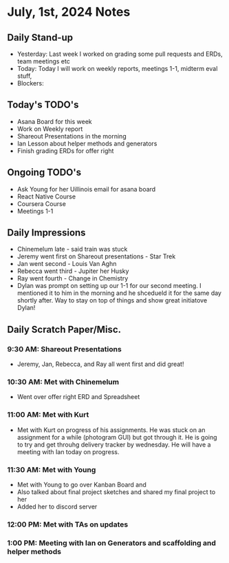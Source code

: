 # July, 1st, 2024 Notes



## Daily Stand-up

* Yesterday: Last week I worked on grading some pull requests and ERDs, team meetings etc
* Today: Today I will work on weekly reports, meetings 1-1, midterm eval stuff, 
* Blockers:

## Today's TODO's
* Asana Board for this week 
* Work on Weekly report
* Shareout Presentations in the morning
* Ian Lesson about helper methods and generators
* Finish grading ERDs for offer right 


## Ongoing TODO's
* Ask Young for her Uillinois email for asana board 
* React Native Course
* Coursera Course
* Meetings 1-1 



## Daily Impressions
* Chinemelum late - said train was stuck
* Jeremy went first on Shareout presentations - Star Trek
* Jan went second - Louis Van Aghn
* Rebecca went third - Jupiter her Husky 
* Ray went fourth - Change in Chemistry 
* Dylan was prompt on setting up our 1-1 for our second meeting. I mentioned it to him in the morning and he shcedueld it for the same day shortly after. Way to stay on top of things and show great initiatove Dylan!






## Daily Scratch Paper/Misc. 
### 9:30 AM: Shareout Presentations 
* Jeremy, Jan, Rebecca, and Ray all went first and did great!

### 10:30 AM: Met with Chinemelum
* Went over offer right ERD and Spreadsheet

### 11:00 AM: Met with Kurt
* Met with Kurt on progress of his assignments. He was stuck on an assignment for a while (photogram GUI) but got through it. He is going to try and get throuhg delivery tracker by wednesday. He will have a meeting with Ian today on progress. 

### 11:30 AM: Met with Young
* Met with Young to go over Kanban Board and
* Also talked about final project sketches and shared my final project to her
* Added her to discord server

### 12:00 PM: Met with TAs on updates

### 1:00 PM: Meeting with Ian on Generators and scaffolding and helper methods

